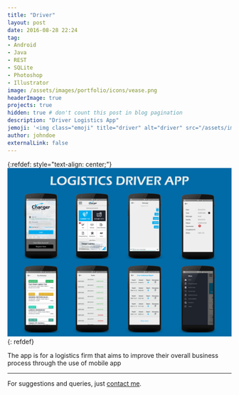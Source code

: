 ```yaml
---
title: "Driver"
layout: post
date: 2016-08-28 22:24
tag: 
- Android
- Java
- REST
- SQLite
- Photoshop
- Illustrator
image: /assets/images/portfolio/icons/vease.png
headerImage: true
projects: true
hidden: true # don't count this post in blog pagination
description: "Driver Logistics App"
jemoji: '<img class="emoji" title="driver" alt="driver" src="/assets/images/portfolio/icons/driver.png" height="20" width="20" align="absmiddle">'
author: johndoe
externalLink: false
---
```


{:refdef: style="text-align: center;"}
![Screenshot](/assets/images/portfolio/driver.png)
{: refdef}

The app is for a logistics firm that aims to improve their overall business process through the use of mobile app

---

For suggestions and queries, just [contact me](http://linkedin.com/in/xuhaibahmad).